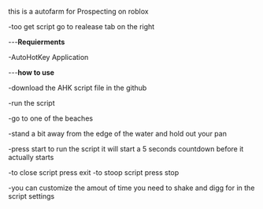 this is a autofarm for Prospecting on roblox 


-too get script go to realease tab on the right


---**Requierments**



-AutoHotKey Application





---**how to use**

-download the AHK script file in the github

-run the script

-go to one of the beaches 

-stand a bit away from the edge of the water and hold out your pan

-press start to run the script it will start a 5 seconds countdown before it actually starts 

-to close script press exit
-to stoop script press stop

-you can customize the amout of time you need to shake and digg for in the script settings
